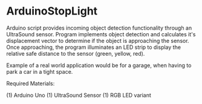 # ArduinoStopLight

Arduino script provides incoming object detection functionality through an UltraSound sensor. Program implements object detection and calculates it's displacement vector to determine if the object is approaching the sensor. Once approaching, the program illuminates an LED strip to display the relative safe distance to the sensor (green, yellow, red).

Example of a real world application would be for a garage, when having to park a car in a tight space.


Required Materials:

  (1) Arduino Uno
  (1) UltraSound Sensor
  (1) RGB LED variant
